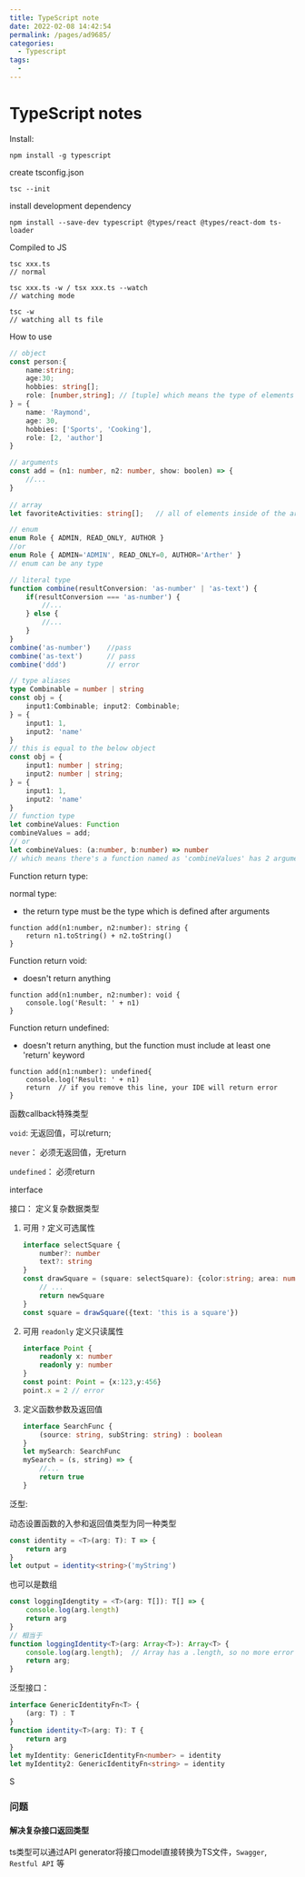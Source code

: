 ```yaml
---
title: TypeScript note
date: 2022-02-08 14:42:54
permalink: /pages/ad9685/
categories:
  - Typescript
tags:
  - 
---
```

# TypeScript notes

Install: 

```
npm install -g typescript
```

create tsconfig.json

```
tsc --init
```

install development dependency

```
npm install --save-dev typescript @types/react @types/react-dom ts-loader
```



Compiled to JS 

```
tsc xxx.ts
// normal

tsc xxx.ts -w / tsx xxx.ts --watch
// watching mode

tsc -w
// watching all ts file
```



How to use

```typescript
// object
const person:{
    name:string;
    age:30;
    hobbies: string[];
    role: [number,string]; // [tuple] which means the type of elements inside is fixed.
} = {
    name: 'Raymond',
    age: 30,
    hobbies: ['Sports', 'Cooking'],
    role: [2, 'author']
}

// arguments
const add = (n1: number, n2: number, show: boolen) => {
    //...
}
    
// array
let favoriteActivities: string[];	// all of elements inside of the array should be string type

// enum
enum Role { ADMIN, READ_ONLY, AUTHOR }
//or
enum Role { ADMIN='ADMIN', READ_ONLY=0, AUTHOR='Arther' }
// enum can be any type

// literal type
function combine(resultConversion: 'as-number' | 'as-text') {
    if(resultConversion === 'as-number') {
        //...
    } else {
        //...
    }
}
combine('as-number')	//pass
combine('as-text')		// pass
combine('ddd')			// error

// type aliases
type Combinable = number | string
const obj = {
    input1:Combinable; input2: Combinable;
} = {
    input1: 1,
    input2: 'name' 
}
// this is equal to the below object
const obj = {
    input1: number | string;
    input2: number | string;
} = {
    input1: 1,
    input2: 'name'
}
// function type
let combineValues: Function
combineValues = add;
// or
let combineValues: (a:number, b:number) => number
// which means there's a function named as 'combineValues' has 2 arguments,  types of both the first argument and the second argument are number and the return type is number as well.
```



Function return type:

normal type:

- the return type must be the type which is defined after arguments

```react
function add(n1:number, n2:number): string {
    return n1.toString() + n2.toString()
}
```

Function return void:

- doesn't return anything

```react
function add(n1:number, n2:number): void {
    console.log('Result: ' + n1)
}
```

Function return undefined: 

- doesn't return anything, but the function must include at least one 'return' keyword

```react
function add(n1:number): undefined{
    console.log('Result: ' + n1)
    return	// if you remove this line, your IDE will return error
}
```

函数callback特殊类型

`void`: 无返回值，可以return;

`never`： 必须无返回值，无return

`undefined`： 必须return



interface

接口： 定义复杂数据类型

1. 可用 `?` 定义可选属性

   ```typescript
   interface selectSquare {
       number?: number
       text?: string
   }
   const drawSquare = (square: selectSquare): {color:string; area: number} => {
       // ... 
       return newSquare
   }
   const square = drawSquare({text: 'this is a square'})
   ```

   

2. 可用 `readonly` 定义只读属性

   ```typescript
   interface Point {
       readonly x: number
       readonly y: number
   }
   const point: Point = {x:123,y:456}
   point.x = 2 // error
   ```

   

3. 定义函数参数及返回值

   ```typescript
   interface SearchFunc {
       (source: string, subString: string) : boolean
   }
   let mySearch: SearchFunc
   mySearch = (s, string) => {
       //...
       return true
   }
   ```




泛型:

动态设置函数的入参和返回值类型为同一种类型

```typescript
const identity = <T>(arg: T): T => {
    return arg
}
let output = identity<string>('myString')
```

也可以是数组

```typescript
const loggingIdengtity = <T>(arg: T[]): T[] => {
    console.log(arg.length)
    return arg
}
// 相当于
function loggingIdentity<T>(arg: Array<T>): Array<T> {
    console.log(arg.length);  // Array has a .length, so no more error
    return arg;
}
```

泛型接口：

```typescript
interface GenericIdentityFn<T> {
    (arg: T) : T
}
function identity<T>(arg: T): T {
    return arg
}
let myIdentity: GenericIdentityFn<number> = identity
let myIdentity2: GenericIdentityFn<string> = identity

```





S

### 问题

#### 解决复杂接口返回类型

ts类型可以通过API generator将接口model直接转换为TS文件，`Swagger`, `Restful API` 等

